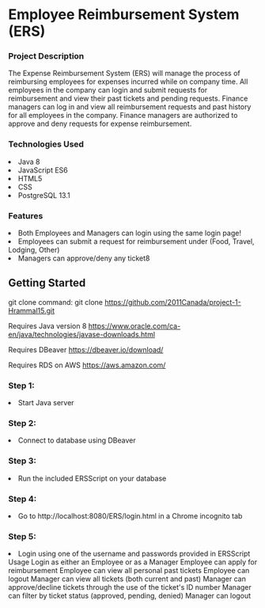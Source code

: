 <h1>Employee Reimbursement System (ERS)</h1>
<h3>Project Description</h3>
The Expense Reimbursement System (ERS) will manage the process of reimbursing employees for expenses incurred while on company time. All employees in the company can login and submit requests for reimbursement and view their past tickets and pending requests. Finance managers can log in and view all reimbursement requests and past history for all employees in the company. Finance managers are authorized to approve and deny requests for expense reimbursement.

<h3>Technologies Used</h3>
  <li> Java 8 </li>
  <li> JavaScript ES6 </li>
  <li> HTML5</li>
  <li> CSS</li>
  <li> PostgreSQL 13.1 </li>

  





<h3>Features</h3>
<li> Both Employees and Managers can login using the same login page! </li>
<li> Employees can submit a request for reimbursement under (Food, Travel, Lodging, Other) </li>
<li> Managers can approve/deny any ticket8 </li>

<h2>Getting Started</h2>

git clone command:
git clone https://github.com/2011Canada/project-1-Hrammal15.git

Requires Java version 8
https://www.oracle.com/ca-en/java/technologies/javase-downloads.html

Requires DBeaver
https://dbeaver.io/download/

Requires RDS on AWS
https://aws.amazon.com/

<h3>Step 1:</h3>
<li>Start Java server</li>
<h3>Step 2:</h3>
<li>Connect to database using DBeaver</li>
<h3>Step 3:</h3>
<li>Run the included ERSScript on your database</li>
<h3>Step 4:</h3>
<li>Go to http://localhost:8080/ERS/login.html in a Chrome incognito tab</li>
<h3>Step 5:</h3>
<li>Login using one of the username and passwords provided in ERSScript</li>
Usage
Login as either an Employee or as a Manager
Employee can apply for reimbursement
Employee can view all personal past tickets
Employee can logout
Manager can view all tickets (both current and past)
Manager can approve/decline tickets through the use of the ticket's ID number
Manager can filter by ticket status (approved, pending, denied)
Manager can logout
